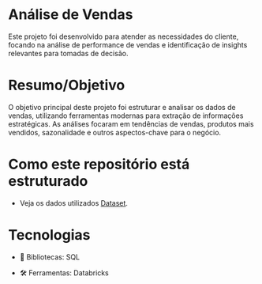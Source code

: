 # Análise de Vendas

Este projeto foi desenvolvido para atender as necessidades do cliente, focando na análise de performance de vendas e identificação de insights relevantes para tomadas de decisão.

# Resumo/Objetivo

O objetivo principal deste projeto foi estruturar e analisar os dados de vendas, utilizando ferramentas modernas para extração de informações estratégicas. As análises focaram em tendências de vendas, produtos mais vendidos, sazonalidade e outros aspectos-chave para o negócio.

# Como este repositório está estruturado

- Veja os dados utilizados [Dataset](https://github.com/mayajsv/AnalisesVendas_SQL/blob/main/Dataset.zip).

# Tecnologias

- 📄 Bibliotecas: SQL
 
- 🛠️ Ferramentas: Databricks
